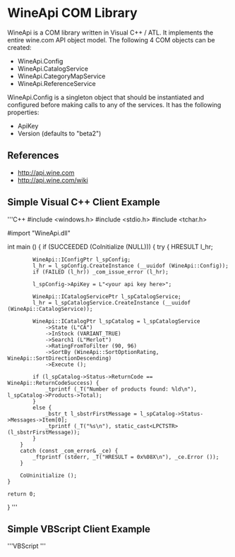 # WineApi COM Library

WineApi is a COM library written in Visual C++ / ATL. It implements the entire wine.com API object model.
The following 4 COM objects can be created:

- WineApi.Config
- WineApi.CatalogService
- WineApi.CategoryMapService
- WineApi.ReferenceService

WineApi.Config is a singleton object that should be instantiated and configured before
making calls to any of the services. It has the following properties:

- ApiKey
- Version (defaults to "beta2")

## References

- http://api.wine.com
- http://api.wine.com/wiki

## Simple Visual C++ Client Example

'''C++
#include <windows.h>
#include <stdio.h>
#include <tchar.h>

#import "WineApi.dll"

int main ()
{
    if (SUCCEEDED (CoInitialize (NULL))) {
        try {
            HRESULT l_hr;

            WineApi::IConfigPtr l_spConfig;
            l_hr = l_spConfig.CreateInstance (__uuidof (WineApi::Config));
            if (FAILED (l_hr)) _com_issue_error (l_hr);

            l_spConfig->ApiKey = L"<your api key here>";

            WineApi::ICatalogServicePtr l_spCatalogService;
            l_hr = l_spCatalogService.CreateInstance (__uuidof (WineApi::CatalogService));

            WineApi::ICatalogPtr l_spCatalog = l_spCatalogService
                ->State (L"CA")
                ->InStock (VARIANT_TRUE)
                ->Search1 (L"Merlot")
                ->RatingFromToFilter (90, 96)
                ->SortBy (WineApi::SortOptionRating, WineApi::SortDirectionDescending)
                ->Execute ();

            if (l_spCatalog->Status->ReturnCode == WineApi::ReturnCodeSuccess) {
                _tprintf (_T("Number of products found: %ld\n"), l_spCatalog->Products->Total);
            }
            else {
                _bstr_t l_sbstrFirstMessage = l_spCatalog->Status->Messages->Item[0];
                _tprintf (_T("%s\n"), static_cast<LPCTSTR>(l_sbstrFirstMessage));
            }
        }
        catch (const _com_error& _ce) {
            _ftprintf (stderr, _T("HRESULT = 0x%08X\n"), _ce.Error ());
        }

        CoUninitialize ();
    }

    return 0;
}
'''

## Simple VBScript Client Example

'''VBScript
'''
